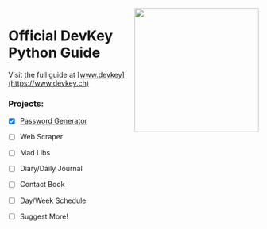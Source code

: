 <img src="https://i.ibb.co/QnQBDf9/logo-square.png" width="250" align="right">

# Official DevKey Python Guide
Visit the full guide at [www.devkey](https://www.devkey.ch)
### Projects:
- [x] [Password Generator](Projects/passwordgenerator.py)
- [ ] Web Scraper
- [ ] Mad Libs
- [ ] Diary/Daily Journal
- [ ] Contact Book
- [ ] Day/Week Schedule
- [ ] Suggest More!


<!-----
We sometimes struggle to pay the cost of keeping our website up. Help us educate the world. [Donate](https://www.paypal.com/donate/?hosted_button_id=SQ9YCEDJP3WXL)
-->
